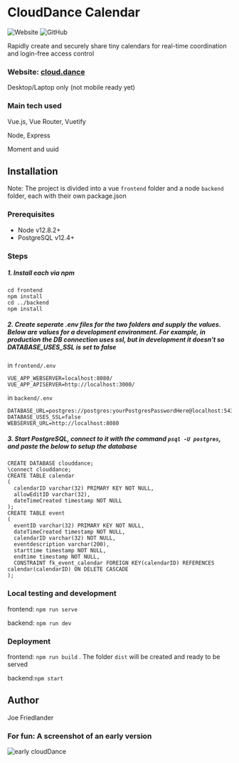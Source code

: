 # CloudDance Calendar
![Website](https://img.shields.io/website?url=https%3A%2F%2Fcloud.dance) ![GitHub](https://img.shields.io/github/license/joefriedlander/clouddance?color=blue)

Rapidly create and securely share tiny calendars for real-time coordination and login-free access control 

### Website: [cloud.dance](https://cloud.dance)
Desktop/Laptop only (not mobile ready yet)

### Main tech used
Vue.js, Vue Router, Vuetify

Node, Express

Moment and uuid
## Installation
Note: The project is divided into a vue `frontend` folder and a node `backend` folder, each with their own package.json
### Prerequisites

* Node v12.8.2+
* PostgreSQL v12.4+

### Steps

##### 1. Install each via npm
```
cd frontend
npm install
cd ../backend
npm install
```
##### 2. Create seperate .env files for the two folders and supply the values. Below are values for a development environment. For example, in production the DB connection uses ssl, but in development it doesn't so DATABASE_USES_SSL is set to false

in `frontend/.env`
```
VUE_APP_WEBSERVER=localhost:8080/
VUE_APP_APISERVER=http://localhost:3000/
```
in `backend/.env`
```
DATABASE_URL=postgres://postgres:yourPostgresPasswordHere@localhost:5432/clouddance
DATABASE_USES_SSL=false
WEBSERVER_URL=http://localhost:8080
```

##### 3. Start PostgreSQL, connect to it with the command `psql -U postgres`, and paste the below to setup the database
```
CREATE DATABASE clouddance;
\connect clouddance;
CREATE TABLE calendar
( 
  calendarID varchar(32) PRIMARY KEY NOT NULL,
  allowEditID varchar(32),
  dateTimeCreated timestamp NOT NULL
);
CREATE TABLE event
( 
  eventID varchar(32) PRIMARY KEY NOT NULL,
  dateTimeCreated timestamp NOT NULL,
  calendarID varchar(32) NOT NULL,
  eventdescription varchar(200), 
  starttime timestamp NOT NULL,
  endtime timestamp NOT NULL,
  CONSTRAINT fk_event_calendar FOREIGN KEY(calendarID) REFERENCES calendar(calendarID) ON DELETE CASCADE
);
```

### Local testing and development

frontend: `npm run serve`

backend: `npm run dev`

### Deployment

frontend: `npm run build` . The folder `dist` will be created and ready to be served

backend:`npm start`

## Author
Joe Friedlander

### For fun: A screenshot of an early version
![early cloudDance](https://user-images.githubusercontent.com/16908677/93009693-0c420c80-f552-11ea-98a8-2cfaad0339c1.PNG)
